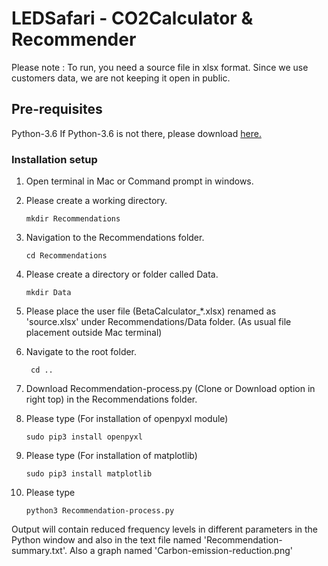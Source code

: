 # LEDSafari - CO2Calculator & Recommender 

Please note : To run, you need a source file in xlsx format. Since we use customers data, we are not keeping it open in public.

## Pre-requisites
Python-3.6
If Python-3.6 is not there, please download [here.](https://www.python.org/downloads/)

### Installation setup
1. Open terminal in Mac or Command prompt in windows.
2. Please create a working directory.
 
 	``` mkdir Recommendations ```
3. Navigation to the Recommendations folder.
	
	```cd Recommendations```

4. Please create a directory or folder called Data.

	``` mkdir Data ```

5. Please place the user file (BetaCalculator_*.xlsx) renamed as 'source.xlsx' under Recommendations/Data folder. (As usual file placement outside Mac terminal)

6. Navigate to the root folder.

	``` cd ..```
7. Download Recommendation-process.py (Clone or Download option in right top) in the Recommendations folder.
8. Please type (For installation of openpyxl module)

	```sudo pip3 install openpyxl``` 

9. Please type (For installation of matplotlib)

	```sudo pip3 install matplotlib``` 

10. Please type
	
	```python3 Recommendation-process.py```

Output will contain reduced frequency levels in different parameters in the Python window and also in the text file named 'Recommendation-summary.txt'.	Also a graph named 'Carbon-emission-reduction.png'		

